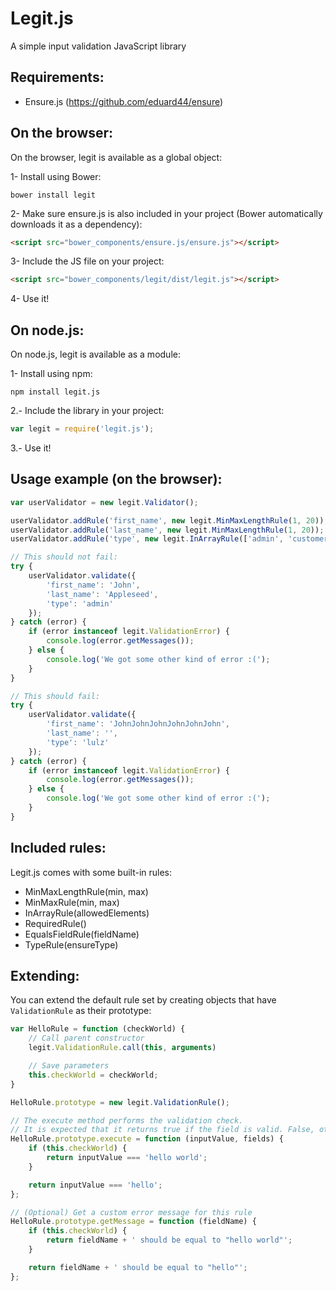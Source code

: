 # Legit.js

A simple input validation JavaScript library

## Requirements:

- Ensure.js (https://github.com/eduard44/ensure)

## On the browser:

On the browser, legit is available as a global object:

1- Install using Bower:

```
bower install legit
```

2- Make sure ensure.js is also included in your project (Bower automatically downloads it as a dependency):

```html
<script src="bower_components/ensure.js/ensure.js"></script>
```

3- Include the JS file on your project:

```html
<script src="bower_components/legit/dist/legit.js"></script>
```

4- Use it!

## On node.js:

On node.js, legit is available as a module:

1- Install using npm:

```
npm install legit.js
```

2.- Include the library in your project:

```js
var legit = require('legit.js');
```

3.- Use it!

## Usage example (on the browser):

```js
var userValidator = new legit.Validator();

userValidator.addRule('first_name', new legit.MinMaxLengthRule(1, 20));
userValidator.addRule('last_name', new legit.MinMaxLengthRule(1, 20));
userValidator.addRule('type', new legit.InArrayRule(['admin', 'customer']), 'User must have a valid type');

// This should not fail:
try {
    userValidator.validate({
        'first_name': 'John',
        'last_name': 'Appleseed',
        'type': 'admin'
    });
} catch (error) {
    if (error instanceof legit.ValidationError) {
        console.log(error.getMessages());
    } else {
        console.log('We got some other kind of error :(');
    }
}

// This should fail:
try {
    userValidator.validate({
        'first_name': 'JohnJohnJohnJohnJohnJohn',
        'last_name': '',
        'type': 'lulz'
    });
} catch (error) {
    if (error instanceof legit.ValidationError) {
        console.log(error.getMessages());
    } else {
        console.log('We got some other kind of error :(');
    }
}
```

## Included rules:

Legit.js comes with some built-in rules:

- MinMaxLengthRule(min, max)
- MinMaxRule(min, max)
- InArrayRule(allowedElements)
- RequiredRule()
- EqualsFieldRule(fieldName)
- TypeRule(ensureType)

## Extending:

You can extend the default rule set by creating objects that have `ValidationRule` as their prototype:

```js
var HelloRule = function (checkWorld) {
    // Call parent constructor
    legit.ValidationRule.call(this, arguments)

    // Save parameters
    this.checkWorld = checkWorld;
}

HelloRule.prototype = new legit.ValidationRule();

// The execute method performs the validation check.
// It is expected that it returns true if the field is valid. False, otherwise.
HelloRule.prototype.execute = function (inputValue, fields) {
    if (this.checkWorld) {
        return inputValue === 'hello world';
    }

    return inputValue === 'hello';
};

// (Optional) Get a custom error message for this rule
HelloRule.prototype.getMessage = function (fieldName) {
    if (this.checkWorld) {
        return fieldName + ' should be equal to "hello world"';
    }

    return fieldName + ' should be equal to "hello"';
};
```